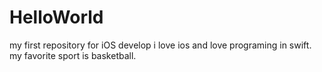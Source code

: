 # HelloWorld
my first repository for iOS develop
i love ios and love programing in swift.
my favorite sport is basketball.
